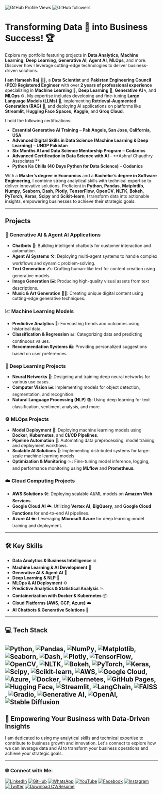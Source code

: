 ![GitHub Profile Views](https://komarev.com/ghpvc/?username=mldatascientist23&color=green) ![GitHub followers](https://img.shields.io/github/followers/mldatascientist23?label=Follow&style=social)  

# Transforming Data 📜 into Business Success! 🏆

Explore my portfolio featuring projects in **Data Analytics**, **Machine Learning**, **Deep Learning**, **Generative AI**, **Agent AI**, **MLOps**, and more. Discover how I leverage cutting-edge technologies to deliver business-driven solutions.  

**I am Hamesh Raj** 👨‍💻, a **Data Scientist** and **Pakistan Engineering Council (PEC) Registered Engineer** with over **2 years of professional experience** specializing in **Machine Learning** 🤖, **Deep Learning** 🧠, **Generative AI** 🌀, and **MLOps** ⚙️. My expertise includes developing and fine-tuning **Large Language Models (LLMs)** 💬, implementing **Retrieval-Augmented Generation (RAG)** 🔄, and deploying AI applications on platforms like **Streamlit**, **Hugging Face Spaces**, **Kaggle**, and **Groq Cloud**.  

I hold the following certifications:  
- **Essential Generative AI Training** – **Pak Angels, San Jose, California, USA**  
- **Advanced Digital Skills in Data Science (Machine Learning & Deep Learning)** – **UNDP Pakistan**  
- **Six Months AI and Data Science Mentorship Program** – **Codanics**  
- **Advanced Certification in Data Science with AI** – **Ashraf Chaudhry Associates ** 
- **Python Ka Chilla (40 Days Python for Data Science)** – **Codanics**  

With a **Master’s degree in Economics** and a **Bachelor’s degree in Software Engineering**, I combine strong analytical skills with technical expertise to deliver innovative solutions. Proficient in **Python**, **Pandas**, **Matplotlib**, **Numpy**, **Seaborn**, **Dash**, **Plotly**, **TensorFlow**, **OpenCV**, **NLTK**, **Bokeh**, **PyTorch**, **Keras**, **Scipy** and **Scikit-learn**, I transform data into actionable insights, empowering businesses to achieve their strategic goals.  

---

## **Projects**  

### 🌟 Generative AI & Agent AI Applications  
- **Chatbots** 🤖: Building intelligent chatbots for customer interaction and automation.  
- **Agent AI Systems** 🛠️: Deploying multi-agent systems to handle complex workflows and dynamic problem-solving.  
- **Text Generation** ✍️: Crafting human-like text for content creation using generative models.  
- **Image Generation** 🖼️: Producing high-quality visual assets from text descriptions.  
- **Music & Art Generation** 🎵🎨: Creating unique digital content using cutting-edge generative techniques.  

### 📈 Machine Learning Models  
- **Predictive Analytics** 🔮: Forecasting trends and outcomes using historical data.  
- **Classification & Regression** 📊: Categorizing data and predicting continuous values.  
- **Recommendation Systems** 🛍️: Providing personalized suggestions based on user preferences.  

### 🧠 Deep Learning Projects  
- **Neural Networks** 🤖: Designing and training deep neural networks for various use cases.  
- **Computer Vision** 🖼️: Implementing models for object detection, segmentation, and recognition.  
- **Natural Language Processing (NLP)** 📚: Using deep learning for text classification, sentiment analysis, and more.  

### ⚙️ MLOps Projects  
- **Model Deployment** 🚀: Deploying machine learning models using **Docker**, **Kubernetes**, and **CI/CD Pipelines**.  
- **Pipeline Automation** 🔧: Automating data preprocessing, model training, and deployment workflows.  
- **Scalable AI Solutions** 📡: Implementing distributed systems for large-scale machine learning models.  
- **Optimization & Monitoring** 📉: Fine-tuning model inference, logging, and performance monitoring using **MLflow** and **Prometheus**.  

### ☁️ Cloud Computing Projects  
- **AWS Solutions** 🛠️: Deploying scalable AI/ML models on **Amazon Web Services**.  
- **Google Cloud AI** 🌥️: Utilizing **Vertex AI**, **BigQuery**, and **Google Cloud Functions** for end-to-end AI pipelines.  
- **Azure AI** ☁️: Leveraging **Microsoft Azure** for deep learning model training and deployment.  

---

## 🛠️ Key Skills  
- **Data Analytics & Business Intelligence** 📊  
- **Machine Learning & AI Development** 🤖  
- **Generative AI & Agent AI** 🧩  
- **Deep Learning & NLP** 🧠  
- **MLOps & AI Deployment** ⚙️  
- **Predictive Analytics & Statistical Analysis** 📉  
- **Containerization with Docker & Kubernetes** 📦  
- **Cloud Platforms (AWS, GCP, Azure)** ☁️  
- **AI Chatbots & Generative Solutions** 🤖  

---
## 💻 Tech Stack  

![Python](https://img.shields.io/badge/python-3670A0?style=plastic&logo=python&logoColor=ffdd54), ![Pandas](https://img.shields.io/badge/Pandas-%23150458.svg?style=plastic&logo=pandas&logoColor=white), ![NumPy](https://img.shields.io/badge/numpy-%23013243.svg?style=plastic&logo=numpy&logoColor=white), ![Matplotlib](https://img.shields.io/badge/Matplotlib-%23ffffff.svg?style=plastic&logo=Matplotlib&logoColor=black), ![Seaborn](https://img.shields.io/badge/Seaborn-%23042a63.svg?style=plastic&logo=seaborn&logoColor=white), ![Dash](https://img.shields.io/badge/Dash-%2300599C.svg?style=plastic&logo=dash&logoColor=white), ![Plotly](https://img.shields.io/badge/Plotly-%233F4F75.svg?style=plastic&logo=plotly&logoColor=white), ![TensorFlow](https://img.shields.io/badge/TensorFlow-%23FF6F00.svg?style=plastic&logo=TensorFlow&logoColor=white), ![OpenCV](https://img.shields.io/badge/OpenCV-%23white.svg?style=plastic&logo=opencv&logoColor=white), ![NLTK](https://img.shields.io/badge/NLTK-%23FF5733.svg?style=plastic&logo=nltk&logoColor=white), ![Bokeh](https://img.shields.io/badge/Bokeh-%231569F8.svg?style=plastic&logo=bokeh&logoColor=white), ![PyTorch](https://img.shields.io/badge/PyTorch-%23EE4C2C.svg?style=plastic&logo=PyTorch&logoColor=white), ![Keras](https://img.shields.io/badge/Keras-%23D00000.svg?style=plastic&logo=Keras&logoColor=white), ![Scipy](https://img.shields.io/badge/SciPy-%230C55A5.svg?style=plastic&logo=scipy&logoColor=white), ![Scikit-learn](https://img.shields.io/badge/scikit--learn-%23F7931E.svg?style=plastic&logo=scikit-learn&logoColor=white), ![AWS](https://img.shields.io/badge/AWS-%23FF9900.svg?style=plastic&logo=amazon-aws&logoColor=white), ![Google Cloud](https://img.shields.io/badge/Google%20Cloud-%234285F4.svg?style=plastic&logo=google-cloud&logoColor=white), ![Azure](https://img.shields.io/badge/Azure-%230078D4.svg?style=plastic&logo=microsoft-azure&logoColor=white), ![Docker](https://img.shields.io/badge/Docker-%230db7ed.svg?style=plastic&logo=docker&logoColor=white), ![Kubernetes](https://img.shields.io/badge/Kubernetes-%23326ce5.svg?style=plastic&logo=kubernetes&logoColor=white), ![GitHub Pages](https://img.shields.io/badge/github%20pages-121013?style=plastic&logo=github&logoColor=white), ![Hugging Face](https://img.shields.io/badge/Hugging%20Face-%23D23669.svg?style=plastic&logo=huggingface&logoColor=white), ![Streamlit](https://img.shields.io/badge/Streamlit-%23FF4B4B.svg?style=plastic&logo=streamlit&logoColor=white), ![LangChain](https://img.shields.io/badge/LangChain-%232E7D32.svg?style=plastic&logo=language&logoColor=white), ![FAISS](https://img.shields.io/badge/FAISS-%2300A8E1.svg?style=plastic&logo=faiss&logoColor=white), ![Gradio](https://img.shields.io/badge/Gradio-%23FF4B4B.svg?style=plastic&logo=gradio&logoColor=white), ![Generative AI](https://img.shields.io/badge/Generative%20AI-%23FF8C00.svg?style=plastic&logo=ai&logoColor=white), ![OpenAI](https://img.shields.io/badge/OpenAI-%23000000.svg?style=plastic&logo=openai&logoColor=white), ![Stable Diffusion](https://img.shields.io/badge/Stable%20Diffusion-%232F80ED.svg?style=plastic&logo=diffusion&logoColor=white)
---

## 🚀 Empowering Your Business with Data-Driven Insights  
I am dedicated to using my analytical skills and technical expertise to contribute to business growth and innovation. Let's connect to explore how we can leverage data and AI to transform your business operations and achieve your strategic goals.  

---

### 🌐 Connect with Me:  
[![LinkedIn](https://img.shields.io/badge/LinkedIn-0077B5?style=for-the-badge&logo=linkedin&logoColor=white)](https://www.linkedin.com/in/datascientisthameshraj/) [![GitHub](https://img.shields.io/badge/GitHub-181717?style=for-the-badge&logo=github&logoColor=white)](https://github.com/mldatascientist23) [![WhatsApp](https://img.shields.io/badge/WhatsApp-25D366?style=for-the-badge&logo=whatsapp&logoColor=white)](https://wa.me/923458683817) [![YouTube](https://img.shields.io/badge/YouTube-FF0000?style=for-the-badge&logo=youtube&logoColor=white)](https://www.youtube.com/@TheDigitalWordsmith) [![Facebook](https://img.shields.io/badge/Facebook-1877F2?style=for-the-badge&logo=facebook&logoColor=white)](https://web.facebook.com/rajoad) [![Instagram](https://img.shields.io/badge/Instagram-E4405F?style=for-the-badge&logo=instagram&logoColor=white)](https://www.instagram.com/hameshrajoad/) [![Twitter](https://img.shields.io/badge/Twitter-1DA1F2?style=for-the-badge&logo=twitter&logoColor=white)](https://twitter.com/DataScientist27) [![Download CV/Resume](https://img.shields.io/badge/Download_CV-FFD700?style=for-the-badge&logo=googledrive&logoColor=white)](https://drive.google.com/file/d/1wngMNHLfop4oF75oB4bqZfUT62CixbMJ/view?usp=sharing)
